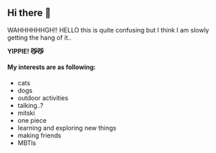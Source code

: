
## Hi there 👋

WAHHHHHHGH!!
HELLO this is quite confusing but I think I am slowly getting the hang of it..

**YIPPIE! 😼😼**

#### My interests are as following:
- cats
-  dogs
-  outdoor activities
-  talking..?
-  mitski
-  one piece
-  learning and exploring new things
-  making friends
-  MBTIs
